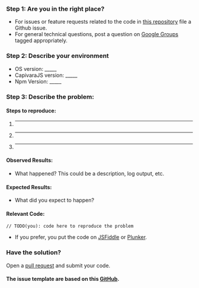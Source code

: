 ### Step 1: Are you in the right place?

  * For issues or feature requests related to the code in [this repository](github) file a Github issue.
  * For general technical questions, post a question on [Google Groups](https://groups.google.com/forum/#!forum/capivarajs) tagged appropriately.

### Step 2: Describe your environment

  * OS version: _____
  * CapivaraJS version: _____
  * Npm Version: _____
  
### Step 3: Describe the problem:

#### Steps to reproduce:

  1. _____
  2. _____
  3. _____
  
#### Observed Results:

  * What happened?  This could be a description, log output, etc.
  
#### Expected Results:

  * What did you expect to happen?
  
#### Relevant Code:

  ```
  // TODO(you): code here to reproduce the problem
  ```
  * If you prefer, you put the code on [JSFiddle][jsfiddle] or [Plunker][plunker].
  
### Have the solution?
Open a [pull request] and submit your code.
  

#### The issue template are based on this [GitHub](google-github).

[jsfiddle]: http://jsfiddle.net/
[plunker]: https://plnkr.co/
[github]: https://github.com/CapivaraJS/capivarajs
[google-github]: https://github.com/googlesamples/google-services
[pull request]: https://github.com/CapivaraJS/capivarajs/compare
